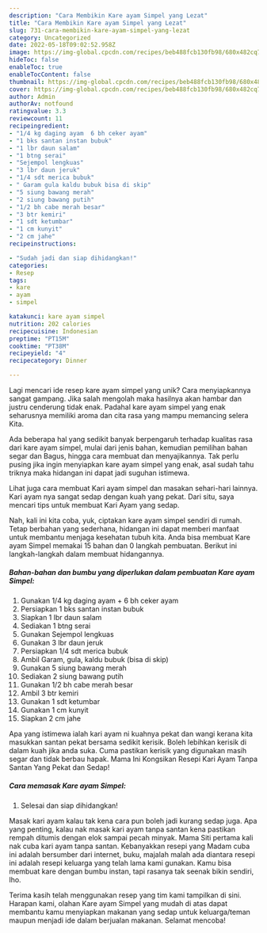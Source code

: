 ```yaml
---
description: "Cara Membikin Kare ayam Simpel yang Lezat"
title: "Cara Membikin Kare ayam Simpel yang Lezat"
slug: 731-cara-membikin-kare-ayam-simpel-yang-lezat
category: Uncategorized
date: 2022-05-18T09:02:52.958Z
image: https://img-global.cpcdn.com/recipes/beb488fcb130fb98/680x482cq70/kare-ayam-simpel-foto-resep-utama.jpg
hideToc: false
enableToc: true
enableTocContent: false
thumbnail: https://img-global.cpcdn.com/recipes/beb488fcb130fb98/680x482cq70/kare-ayam-simpel-foto-resep-utama.jpg
cover: https://img-global.cpcdn.com/recipes/beb488fcb130fb98/680x482cq70/kare-ayam-simpel-foto-resep-utama.jpg
author: Admin
authorAv: notfound
ratingvalue: 3.3
reviewcount: 11
recipeingredient:
- "1/4 kg daging ayam  6 bh ceker ayam"
- "1 bks santan instan bubuk"
- "1 lbr daun salam"
- "1 btng serai"
- "Sejempol lengkuas"
- "3 lbr daun jeruk"
- "1/4 sdt merica bubuk"
- " Garam gula kaldu bubuk bisa di skip"
- "5 siung bawang merah"
- "2 siung bawang putih"
- "1/2 bh cabe merah besar"
- "3 btr kemiri"
- "1 sdt ketumbar"
- "1 cm kunyit"
- "2 cm jahe"
recipeinstructions:

- "Sudah jadi dan siap dihidangkan!"
categories:
- Resep
tags:
- kare
- ayam
- simpel

katakunci: kare ayam simpel 
nutrition: 202 calories
recipecuisine: Indonesian
preptime: "PT15M"
cooktime: "PT38M"
recipeyield: "4"
recipecategory: Dinner

---
```





Lagi mencari ide resep kare ayam simpel yang unik? Cara menyiapkannya sangat gampang. Jika salah mengolah maka hasilnya akan hambar dan justru cenderung tidak enak. Padahal kare ayam simpel yang enak seharusnya memiliki aroma dan cita rasa yang mampu memancing selera Kita.





Ada beberapa hal yang sedikit banyak berpengaruh terhadap kualitas rasa dari kare ayam simpel, mulai dari jenis bahan, kemudian pemilihan bahan segar dan Bagus, hingga cara membuat dan menyajikannya. Tak perlu pusing jika ingin menyiapkan kare ayam simpel yang enak,      asal sudah tahu triknya maka hidangan ini dapat jadi suguhan istimewa.














Lihat juga cara membuat Kari ayam simpel dan masakan sehari-hari lainnya. Kari ayam nya sangat sedap dengan kuah yang pekat. Dari situ, saya mencari tips untuk membuat Kari Ayam yang sedap.






Nah, kali ini kita coba, yuk, ciptakan kare ayam simpel sendiri di rumah. Tetap berbahan yang sederhana, hidangan ini dapat memberi manfaat untuk membantu menjaga kesehatan tubuh kita. Anda bisa membuat Kare ayam Simpel memakai 15 bahan dan 0 langkah pembuatan. Berikut ini langkah-langkah dalam membuat hidangannya.

<!--inarticleads1-->

##### Bahan-bahan dan bumbu yang diperlukan dalam pembuatan Kare ayam Simpel:

1. Gunakan 1/4 kg daging ayam + 6 bh ceker ayam
1. Persiapkan 1 bks santan instan bubuk
1. Siapkan 1 lbr daun salam
1. Sediakan 1 btng serai
1. Gunakan Sejempol lengkuas
1. Gunakan 3 lbr daun jeruk
1. Persiapkan 1/4 sdt merica bubuk
1. Ambil  Garam, gula, kaldu bubuk (bisa di skip)
1. Gunakan 5 siung bawang merah
1. Sediakan 2 siung bawang putih
1. Gunakan 1/2 bh cabe merah besar
1. Ambil 3 btr kemiri
1. Gunakan 1 sdt ketumbar
1. Gunakan 1 cm kunyit
1. Siapkan 2 cm jahe


Apa yang istimewa ialah kari ayam ni kuahnya pekat dan wangi kerana kita masukkan santan pekat bersama sedikit kerisik. Boleh lebihkan kerisik di dalam kuah jika anda suka. Cuma pastikan kerisik yang digunakan masih segar dan tidak berbau hapak. Mama Ini Kongsikan Resepi Kari Ayam Tanpa Santan Yang Pekat dan Sedap! 

<!--inarticleads2-->

##### Cara memasak Kare ayam Simpel:


1. Selesai dan siap dihidangkan!

Masak kari ayam kalau tak kena cara pun boleh jadi kurang sedap juga. Apa yang penting, kalau nak masak kari ayam tanpa santan kena pastikan rempah ditumis dengan elok sampai pecah minyak. Mama Siti pertama kali nak cuba kari ayam tanpa santan. Kebanyakkan resepi yang Madam cuba ini adalah bersumber dari internet, buku, majalah malah ada diantara resepi ini adalah resepi keluarga yang telah lama kami gunakan. Kamu bisa membuat kare dengan bumbu instan, tapi rasanya tak seenak bikin sendiri, lho. 

Terima kasih telah menggunakan resep yang tim kami tampilkan di sini. Harapan kami, olahan Kare ayam Simpel yang mudah di atas dapat membantu kamu menyiapkan makanan yang sedap untuk keluarga/teman maupun menjadi ide dalam berjualan makanan. Selamat mencoba!
